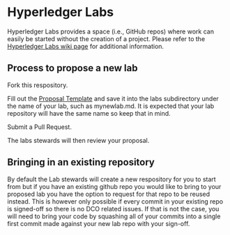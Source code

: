 # Hyperledger Labs

Hyperledger Labs provides a space (i.e., GitHub repos) where work can
easily be started without the creation of a project. Please refer to
the [Hyperledger Labs wiki page](https://wiki.hyperledger.org/labs)
for additional information.

## Process to propose a new lab

Fork this respository.

Fill out the [Proposal Template](https://github.com/hyperledger-labs/hyperledger-labs.github.io/blob/master/proposal-template.md)
and save it into the labs subdirectory under the name of your lab,
such as mynewlab.md. It is expected that your lab repository will have
the same name so keep that in mind.

Submit a Pull Request.

The labs stewards will then review your proposal.

## Bringing in an existing repository

By default the Lab stewards will create a new respository for you to
start from but if you have an existing github repo you would like to
bring to your proposed lab you have the option to request for that
repo to be reused instead. This is however only possible if every
commit in your existing repo is signed-off so there is no DCO related
issues. If that is not the case, you will need to bring your code by
squashing all of your commits into a single first commit made against
your new lab repo with your sign-off.
